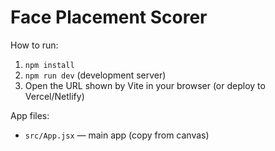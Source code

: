 # Face Placement Scorer

How to run:
1. `npm install`
2. `npm run dev` (development server)
3. Open the URL shown by Vite in your browser (or deploy to Vercel/Netlify)

App files:
- `src/App.jsx` — main app (copy from canvas)

